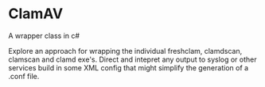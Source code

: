 # ClamAV
A wrapper class in c#

Explore an approach for wrapping the individual freshclam, clamdscan, clamscan and clamd exe's.
Direct and intepret any output to syslog or other services
build in some XML config that might simplify the generation of a .conf file.

